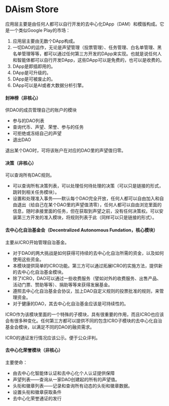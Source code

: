 # DAism Store

应用层主要是由任何人都可以自行开发的去中心化DApp（DAM）和模版构成。它是一个类似Google Play的市场：

1. 应用层主要由无数个DApp构成。
2. 一切DAO的运作，无论是声望管理（投票管理）、任务管理、白名单管理、黑名单管理等等，都可以通过任何第三方开发的DApp来实现。也就是说任何人和智能体都可以自行开发DApp，这些DApp可以是免费的，也可以是收费的。
3. DApp是即插即用的。
4. DApp是可升级的。
5. DApp是可被废止的。
6. DApp可以是AI或者大数据分析引擎。

#### 封神榜（非核心）

供DAO的成员管理自己的账户的模块

* 参与的DAO列表
* 查询代币、声望、荣誉、参与的任务
* 可拒绝或冻结自己的声望
* 退出DAO

退出某个DAO时，可将该账户在对应的DAO里的声望值归零。

#### 决策（非核心）

可以查询所有DAC规则。

* 可以查询所有决策列表，可以处理任何待处理的决策（可以只是链接的形式，跳转到相关任务模块）。
* 设置和处理准入事务——默认每个DAO完全开放，任何人都可以自由加入和自由退出（给自己在某个DAO里的声望值清零），任何人都可以自由浏览里面的信息，随时承接里面的任务，但在获取到声望之前，没有任何决策权。可以安装第三方开发的准入模块，将规则列表于此（同样可以只是链接的形式）。

#### 去中心化自治基金会（Decentralized Autonomous Fundation，核心模块）

主要从ICRO开始管理自治基金。

* 对于DAO的两大挑战是如何获得可持续的去中心化自治所需的资金，以及如何使用这些资金。
* 本模块提供简单的ICRO功能。第三方可以通过拓展ICRO的实施方法，提供新的去中心化自治基金模块。
* 除了ICRO，DAO可以通过一些收费服务（譬如对外的收费服务、出售产品、活动门票、赞助等等）、捐助等等来获得发展基金。
* 遵照去中心化自治基金会协议，加上DAO自定义规则的投票批准的规则，来管理资金。
* 对于健康的DAO，其去中心化自治基金应该是可持续性的。

ICRO作为该模块里面的一个特殊的子模块，具有很重要的作用，而且ICRO也应该会有很多种变化。任何第三方都可以提供不同的包含ICRO子模块的去中心化自治基金会模块，以满足不同的DAO的融资需求。

ICRO的通证发行情况应该公示。便于公众评判。

#### **去中心化荣誉**模块（非核心）

主要使命：

* 由去中心化智能体认证和去中心化个人认证提供保障
* 声望列表——查询从一家DAO创建起的所有的声望值。
* 头衔和徽章列表——记录和查询所有动态的头衔和徽章数据。
* 设置头衔和徽章获取条件
* 去中心化荣誉通证的发行
